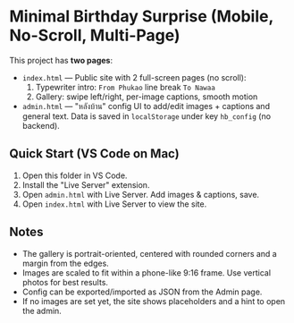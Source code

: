 # Minimal Birthday Surprise (Mobile, No-Scroll, Multi-Page)

This project has **two pages**:
- `index.html` — Public site with 2 full-screen pages (no scroll):
  1) Typewriter intro: `From Phukao` line break `To Nawaa`
  2) Gallery: swipe left/right, per-image captions, smooth motion
- `admin.html` — "หลังบ้าน" config UI to add/edit images + captions and general text.
  Data is saved in `localStorage` under key `hb_config` (no backend).

## Quick Start (VS Code on Mac)
1. Open this folder in VS Code.
2. Install the "Live Server" extension.
3. Open `admin.html` with Live Server. Add images & captions, save.
4. Open `index.html` with Live Server to view the site.

## Notes
- The gallery is portrait-oriented, centered with rounded corners and a margin from the edges.
- Images are scaled to fit within a phone-like 9:16 frame. Use vertical photos for best results.
- Config can be exported/imported as JSON from the Admin page.
- If no images are set yet, the site shows placeholders and a hint to open the admin.

